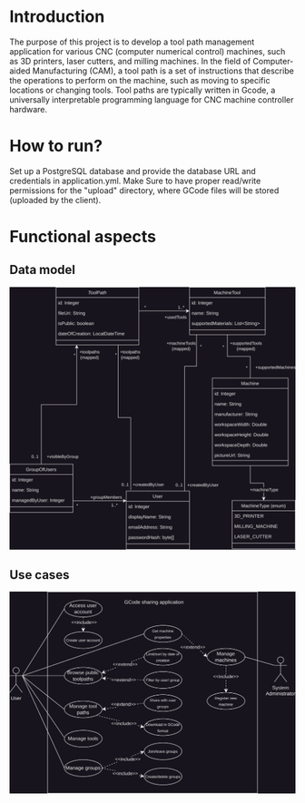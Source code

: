 
# Introduction

The purpose of this project is to develop a tool path management application for
various CNC (computer numerical control) machines, such as 3D printers, laser
cutters, and milling machines. In the field of Computer-aided Manufacturing (CAM), a
tool path is a set of instructions that describe the operations to perform on the
machine, such as moving to specific locations or changing tools. Tool paths are
typically written in Gcode, a universally interpretable programming language for
CNC machine controller hardware.


# How to run?

Set up a PostgreSQL database and provide the database URL and credentials in application.yml.
Make Sure to have proper read/write permissions for the "upload" directory, where GCode files
will be stored (uploaded by the client).


# Functional aspects

## Data model
![alt text](md/class_diagram.png "Data model")

## Use cases
![alt text](md/use_case_diagram.png "Use cases")